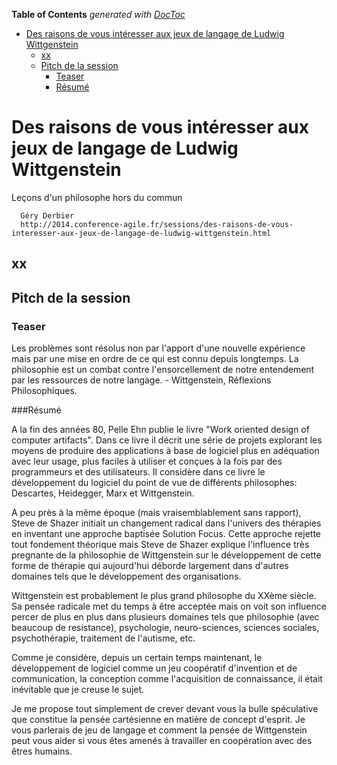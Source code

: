<!-- START doctoc generated TOC please keep comment here to allow auto update -->
<!-- DON'T EDIT THIS SECTION, INSTEAD RE-RUN doctoc TO UPDATE -->
**Table of Contents**  *generated with [DocToc](https://github.com/thlorenz/doctoc)*

- [Des raisons de vous intéresser aux jeux de langage de Ludwig Wittgenstein](#des-raisons-de-vous-int%C3%A9resser-aux-jeux-de-langage-de-ludwig-wittgenstein)
  - [xx](#xx)
  - [Pitch de la session](#pitch-de-la-session)
    - [Teaser](#teaser)
    - [Résumé](#r%C3%A9sum%C3%A9)

<!-- END doctoc generated TOC please keep comment here to allow auto update -->

# Des raisons de vous intéresser aux jeux de langage de Ludwig Wittgenstein
 Leçons d'un philosophe hors du commun

      Géry Derbier
      http://2014.conference-agile.fr/sessions/des-raisons-de-vous-interesser-aux-jeux-de-langage-de-ludwig-wittgenstein.html

## xx

## Pitch de la session
### Teaser
Les problèmes sont résolus non par l'apport d'une nouvelle expérience mais par une mise en ordre de ce qui est connu depuis longtemps. La philosophie est un combat contre l'ensorcellement de notre entendement par les ressources de notre langage. - Wittgenstein, Réflexions Philosophiques.

###Résumé

A la fin des années 80, Pelle Ehn publie le livre "Work oriented design of computer artifacts". Dans ce livre il décrit une série de projets explorant les moyens de produire des applications à base de logiciel plus en adéquation avec leur usage, plus faciles à utiliser et conçues à la fois par des programmeurs et des utilisateurs. Il considère dans ce livre le développement du logiciel du point de vue de différents philosophes: Descartes, Heidegger, Marx et Wittgenstein.

A peu près à la même époque (mais vraisemblablement sans rapport), Steve de Shazer initiait un changement radical dans l'univers des thérapies en inventant une approche baptisée Solution Focus. Cette approche rejette tout fondement théorique mais Steve de Shazer explique l'influence très pregnante de la philosophie de Wittgenstein sur le développement de cette forme de thérapie qui aujourd'hui déborde largement dans d'autres domaines tels que le développement des organisations.

Wittgenstein est probablement le plus grand philosophe du XXème siècle. Sa pensée radicale met du temps à être acceptée mais on voit son influence percer de plus en plus dans plusieurs domaines tels que philosophie (avec beaucoup de resistance), psychologie, neuro-sciences, sciences sociales, psychothérapie, traitement de l'autisme, etc.

Comme je considère, depuis un certain temps maintenant, le développement de logiciel comme un jeu coopératif d'invention et de communication, la conception comme l'acquisition de connaissance, il était inévitable que je creuse le sujet.

Je me propose tout simplement de crever devant vous la bulle spéculative que constitue la pensée cartésienne en matière de concept d'esprit. Je vous parlerais de jeu de langage et comment la pensée de Wittgenstein peut vous aider si vous êtes amenés à travailler en coopération avec des êtres humains.
